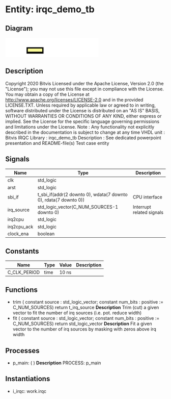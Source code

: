 # Entity: irqc_demo_tb

## Diagram

![Diagram](irqc_demo_tb.svg "Diagram")
## Description

Copyright 2020 Bitvis
Licensed under the Apache License, Version 2.0 (the "License"); you may not use this file except in compliance with the License.
You may obtain a copy of the License at http://www.apache.org/licenses/LICENSE-2.0 and in the provided LICENSE.TXT.
Unless required by applicable law or agreed to in writing, software distributed under the License is distributed on
an "AS IS" BASIS, WITHOUT WARRANTIES OR CONDITIONS OF ANY KIND, either express or implied.
See the License for the specific language governing permissions and limitations under the License.
Note : Any functionality not explicitly described in the documentation is subject to change at any time
VHDL unit     : Bitvis IRQC Library : irqc_demo_tb
Description   : See dedicated powerpoint presentation and README-file(s)
Test case entity
## Signals

| Name        | Type                                                             | Description               |
| ----------- | ---------------------------------------------------------------- | ------------------------- |
| clk         | std_logic                                                        |                           |
| arst        | std_logic                                                        |                           |
| sbi_if      | t_sbi_if(addr(2 downto 0), wdata(7 downto 0), rdata(7 downto 0)) | CPU interface             |
| irq_source  | std_logic_vector(C_NUM_SOURCES-1 downto 0)                       | Interrupt related signals |
| irq2cpu     | std_logic                                                        |                           |
| irq2cpu_ack | std_logic                                                        |                           |
| clock_ena   | boolean                                                          |                           |
## Constants

| Name         | Type | Value  | Description |
| ------------ | ---- | ------ | ----------- |
| C_CLK_PERIOD | time |  10 ns |             |
## Functions
- trim <font id="function_arguments">( constant source   : std_logic_vector; constant num_bits : positive := C_NUM_SOURCES) </font> <font id="function_return">return t_irq_source </font>
**Description**
Trim (cut) a given vector to fit the number of irq sources (i.e. pot. reduce width)
- fit <font id="function_arguments">( constant source   : std_logic_vector; constant num_bits : positive := C_NUM_SOURCES) </font> <font id="function_return">return std_logic_vector </font>
**Description**
Fit a given vector to the number of irq sources by masking with zeros above irq width
## Processes
- p_main: (  )
**Description**
PROCESS: p_main

## Instantiations

- i_irqc: work.irqc
